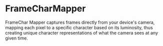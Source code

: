 # FrameCharMapper
FrameChar Mapper captures frames directly from your device's camera, mapping each pixel to a specific character based on its luminosity, thus creating unique character representations of what the camera sees at any given time.
